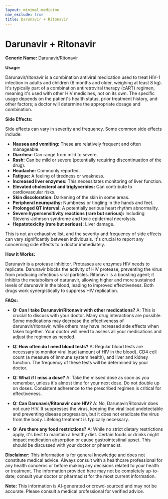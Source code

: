 ```yaml
---
layout: minimal-medicine
nav_exclude: true
title: Darunavir + Ritonavir
---
```


# Darunavir + Ritonavir

**Generic Name:** Darunavir/Ritonavir

**Usage:**

Darunavir/ritonavir is a combination antiviral medication used to treat HIV-1 infection in adults and children (6 months and older, weighing at least 8 kg).  It's typically part of a combination antiretroviral therapy (cART) regimen, meaning it's used with other HIV medicines, not on its own.  The specific usage depends on the patient's health status, prior treatment history, and other factors; a doctor will determine the appropriate dosage and combination.

**Side Effects:**

Side effects can vary in severity and frequency.  Some common side effects include:

* **Nausea and vomiting:** These are relatively frequent and often manageable.
* **Diarrhea:** Can range from mild to severe.
* **Rash:** Can be mild or severe (potentially requiring discontinuation of the drug).
* **Headache:**  Commonly reported.
* **Fatigue:**  A feeling of tiredness or weakness.
* **Increased liver enzymes:** This necessitates monitoring of liver function.
* **Elevated cholesterol and triglycerides:**  Can contribute to cardiovascular risks.
* **Skin discoloration:** Darkening of the skin in some areas.
* **Peripheral neuropathy:** Numbness or tingling in the hands and feet.
* **Prolonged QT interval:** A potentially serious heart rhythm abnormality.
* **Severe hypersensitivity reactions (rare but serious):** Including Stevens-Johnson syndrome and toxic epidermal necrolysis.
* **Hepatotoxicity (rare but serious):** Liver damage.


This is not an exhaustive list, and the severity and frequency of side effects can vary significantly between individuals.  It's crucial to report any concerning side effects to a doctor immediately.

**How it Works:**

Darunavir is a protease inhibitor.  Proteases are enzymes HIV needs to replicate. Darunavir blocks the activity of HIV protease, preventing the virus from producing infectious viral particles. Ritonavir is a boosting agent; it inhibits the metabolism of darunavir, allowing higher and more sustained levels of darunavir in the blood, leading to improved effectiveness.  Both drugs work synergistically to suppress HIV replication.


**FAQs:**

* **Q: Can I take Darunavir/Ritonavir with other medications?**  A:  This is crucial to discuss with your doctor. Many drug interactions are possible.  Some medications may decrease the effectiveness of darunavir/ritonavir, while others may have increased side effects when taken together.  Your doctor will need to assess all your medications and adjust the regimen as needed.

* **Q: How often do I need blood tests?** A: Regular blood tests are necessary to monitor viral load (amount of HIV in the blood), CD4 cell count (a measure of immune system health), and liver and kidney function. The frequency of these tests will be determined by your doctor.

* **Q:  What if I miss a dose?** A:  Take the missed dose as soon as you remember, unless it's almost time for your next dose.  Do not double up on doses.  Consistent adherence to the prescribed regimen is critical for effectiveness.

* **Q: Can Darunavir/Ritonavir cure HIV?** A: No, Darunavir/Ritonavir does not cure HIV. It suppresses the virus, keeping the viral load undetectable and preventing disease progression, but it does not eradicate the virus from the body.  Lifelong treatment is typically necessary.

* **Q:  Are there any food restrictions?** A:  While no strict dietary restrictions apply, it's best to maintain a healthy diet.  Certain foods or drinks might impact medication absorption or cause gastrointestinal upset.  This should be discussed with your doctor or pharmacist.

**Disclaimer:** This information is for general knowledge and does not constitute medical advice. Always consult with a healthcare professional for any health concerns or before making any decisions related to your health or treatment.  The information provided here may not be completely up-to-date; consult your doctor or pharmacist for the most current information.


**Note:** This information is AI-generated or crowd-sourced and may not be accurate. Please consult a medical professional for verified advice.